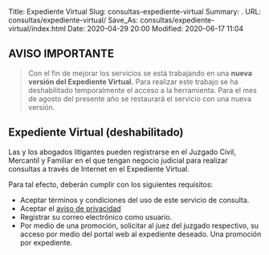 Title: Expediente Virtual
Slug: consultas-expediente-virtual
Summary: .
URL: consultas/expediente-virtual/
Save_As: consultas/expediente-virtual/index.html
Date: 2020-04-29 20:00
Modified: 2020-06-17 11:04


## AVISO IMPORTANTE

> Con el fin de mejorar los servicios se está trabajando en una **nueva versión del Expediente Virtual.** Para realizar este trabajo se ha deshabilitado temporalmente el acceso a la herramienta. Para el mes de agosto del presente año se restaurará el servicio con una nueva versión.

## Expediente Virtual (deshabilitado)

Las y los abogados litigantes pueden registrarse en el Juzgado Civil, Mercantil y Familiar en el que tengan negocio judicial para realizar consultas a través de Internet en el Expediente Virtual.

Para tal efecto, deberán cumplir con los siguientes requisitos:

* Aceptar términos y condiciones del uso de este servicio de consulta.
* Aceptar el [aviso de privacidad](../../aviso-de-privacidad/)
* Registrar su correo electrónico como usuario.
* Por medio de una promoción, solicitar al juez del juzgado respectivo, su acceso por medio del portal web al expediente deseado. Una promoción por expediente.
